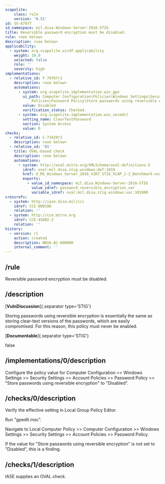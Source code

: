 ```yaml
---
scapolite:
    class: rule
    version: '0.51'
id: SV-87977
id_namespace: mil.disa.Windows-Server-2016-STIG
title: Reversible password encryption must be disabled.
rule: <see below>
description: <see below>
applicability:
  - system: org.scapolite.xccdf.applicability
    weight: 10.0
    selected: false
    role: ''
    severity: high
implementations:
  - relative_id: F-79767r1
    description: <see below>
    automations:
      - system: org.scapolite.implementation.win_gpo
        ui_path: Computer Configuration\Policies\Windows Settings\Security Settings\Account
            Policies\Password Policy\Store passwords using reversible encryption
        value: Disabled
        verification_status: Checked.
      - system: org.scapolite.implementation.win_secedit
        setting_name: ClearTextPassword
        section: System Access
        value: 0
checks:
  - relative_id: C-73429r1
    description: <see below>
  - relative_id: '01'
    title: OVAL-based check
    description: <see below>
    automations:
      - system: http://oval.mitre.org/XMLSchema/oval-definitions-5
        idref: oval:mil.disa.stig.windows:def:1019
        href: U_MS_Windows_Server_2016_V1R7_STIG_SCAP_1-2_Benchmark-oval.xml
        exports:
          - value_id_namespace: mil.disa.Windows-Server-2016-STIG
            value_idref: password_reversible_encryption_var
            variable_idref: oval:mil.disa.stig.windows:var:101900
crossrefs:
  - system: http://iase.disa.mil/cci
    idref: CCI-000196
    relation: ''
  - system: http://cce.mitre.org
    idref: CCE-45002-3
    relation: ''
history:
  - version: r1
    action: created
    description: WN16-AC-000090
    internal_comment: ''
---
```



## /rule

Reversible password encryption must be disabled.

## /description

[**VulnDiscussion**]{.separator type='STIG'}

Storing passwords using reversible encryption is essentially the same as storing clear-text versions of the passwords, which are easily compromised. For this reason, this policy must never be enabled.

[**Documentable**]{.separator type='STIG'}

false

## /implementations/0/description

Configure the policy value for Computer Configuration >> Windows Settings >> Security Settings >> Account Policies >> Password Policy >> "Store passwords using reversible encryption" to "Disabled".

## /checks/0/description

Verify the effective setting in Local Group Policy Editor.

Run "gpedit.msc".

Navigate to Local Computer Policy >> Computer Configuration >> Windows Settings >> Security Settings >> Account Policies >> Password Policy.

If the value for "Store passwords using reversible encryption" is not set to "Disabled", this is a finding.

## /checks/1/description

IASE supplies an OVAL check.
